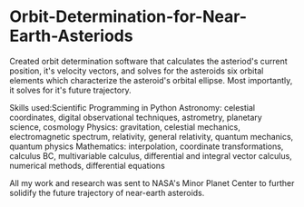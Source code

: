 # Orbit-Determination-for-Near-Earth-Asteriods
Created orbit determination software that calculates the asteriod's current position, it's velocity vectors, and solves for the asteroids six orbital elements which characterize the asteroid's orbital ellipse. Most importantly, it solves for it's future trajectory.

Skills used:Scientific Programming in Python
Astronomy: celestial coordinates, digital observational techniques, astrometry, planetary science, cosmology
Physics: gravitation, celestial mechanics, electromagnetic spectrum, relativity, general relativity, quantum mechanics, quantum physics
Mathematics: interpolation, coordinate transformations, calculus BC, multivariable calculus, differential and integral vector calculus, numerical methods, differential equations‍

All my work and research was sent to NASA's Minor Planet Center to further solidify the future trajectory of near-earth asteroids.
